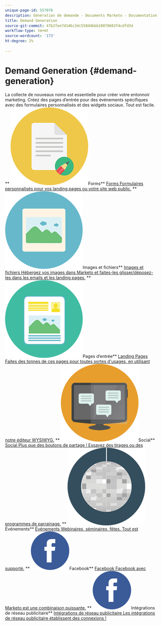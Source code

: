 ```yaml
---
unique-page-id: 557078
description: Génération de demande - Documents Marketo - Documentation du produit
title: Demand Generation
source-git-commit: 47b2fee7d146c3dc558d4bbb10070683f4cdfd3d
workflow-type: tm+mt
source-wordcount: '173'
ht-degree: 2%

---
```



# Demand Generation {#demand-generation}

La collecte de nouveaux noms est essentielle pour créer votre entonnoir marketing. Créez des pages d’entrée pour des événements spécifiques avec des formulaires personnalisés et des widgets sociaux. Tout est facile.
** ![Forms](assets/documents-bookmarks-16.png)Forms** [Forms Formulaires personnalisés pour vos landing pages ou votre site web public.](https://docs.marketo.com/display/DOCS/Forms)     ** ![Images et fichiers](assets/graphic-design-tools-06.png)Images et fichiers** [Images et fichiers Hébergez vos images dans Marketo et faites-les glisser/déposez-les dans les emails et les landing pages.](https://docs.marketo.com/display/DOCS/Images+and+Files)     ** ![Pages d’entrée](assets/office-artboard-80.png)Pages d’entrée** [Landing Pages Faites des tonnes de ces pages pour toutes sortes d&#39;usages, en utilisant notre éditeur WYSIWYG.](https://docs.marketo.com/pages/viewpage.action?pageId=2359689)     ** ![Social](assets/chat-messages-18.png)Social** [Social Plus que des boutons de partage ! Essayez des tirages ou des programmes de parrainage.](https://docs.marketo.com/display/DOCS/Social)     ** ![Événements](assets/party-10.png)Événements** [Événements Webinaires, séminaires, fêtes. Tout est supporté.](https://docs.marketo.com/pages/viewpage.action?pageId=2949755)     ** ![Facebook](assets/facebook-icon.png)Facebook** [Facebook Facebook avec Marketo est une combinaison puissante.](https://docs.marketo.com/display/DOCS/Facebook)     ** ![Intégrations de réseaux publicitaires](assets/facebook-icon.png)Intégrations de réseau publicitaire** [Intégrations de réseau publicitaire Les intégrations de réseau publicitaire établissent des connexions !](https://docs.marketo.com/display/DOCS/Ad+Network+Integrations)